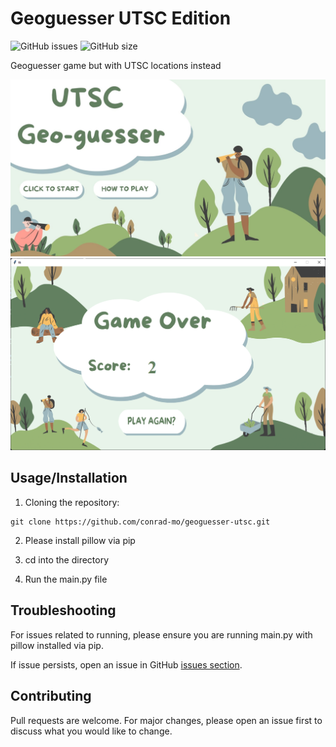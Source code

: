 # Geoguesser UTSC Edition
![GitHub issues](https://img.shields.io/github/issues/conrad-mo/geoguesser-utsc.svg)
![GitHub size](https://img.shields.io/github/repo-size/conrad-mo/geoguesser-utsc.svg)

Geoguesser game but with UTSC locations instead

![Screenshot of main game screen](assets/home_page.jpg?raw=true "Main Game Screen")
![Screenshot of gameover screen](assets/gameover.png?raw=true "Gameover Screen")

## Usage/Installation

1. Cloning the repository:

```
git clone https://github.com/conrad-mo/geoguesser-utsc.git
```

2. Please install pillow via pip

3. cd into the directory

4. Run the main.py file

## Troubleshooting

For issues related to running, please ensure you are running main.py with pillow installed via pip.

If issue persists, open an issue in GitHub [issues section](https://github.com/conrad-mo/geoguesser-utsc/issues).

## Contributing

Pull requests are welcome. For major changes, please open an issue first to discuss what you would like to change.

